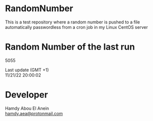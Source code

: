 # RandomNumber    
This is a test repository where a random number is pushed to a file automatically passwordless from a cron job in my Linux CentOS server    
# Random Number of the last run   
5055
      
Last update (GMT +1)    
11/21/22 20:00:02
# Developer    
Hamdy Abou El Anein   
hamdy.aea@protonmail.com
